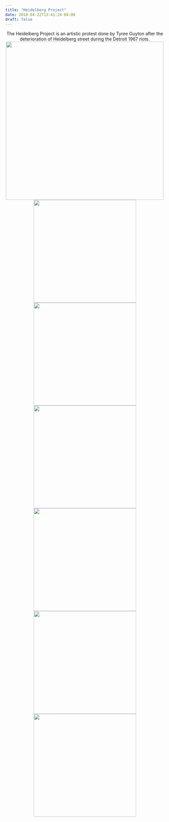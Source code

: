 ```yaml
---
title: "Heidelberg Project"
date: 2018-04-22T13:41:24-04:00
draft: false
---
```


<center>
    The Heidelberg Project is an artistic protest done by Tyree Guyton after the deterioration of Heidelberg street during the Detroit 1967 riots.
</center>

<div align = "center">
    <img src = "https://imageshack.com/a/img923/5333/cxzz7X.jpg" style = "width: 500px;"/>
</div>

<div align = "center">
    <img src = "https://imageshack.com/a/img924/3954/BQ7UHQ.jpg" style = "width: 325px;"/>
    <img src = "https://imageshack.com/a/img922/5198/Q8msFT.jpg" style = "width: 325px;"/>
<div>

<div align = "center">
    <img src = "https://imageshack.com/a/img923/2853/UE1Wo0.jpg" style = "width: 325px;"/>
    <img src = "https://imageshack.com/a/img923/4940/zvzQ78.jpg" style = "width: 325px;"/>
<div>

<div align = "center">
    <img src = "https://imageshack.com/a/img924/5783/ABSJb0.jpg" style = "width: 325px;"/>
    <img src = "https://imageshack.com/a/img922/8233/oPS9gx.jpg" style = "width: 325px;"/>
<div>